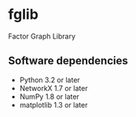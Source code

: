 fglib
=====

Factor Graph Library

Software dependencies
---------------------

* Python 3.2 or later
* NetworkX 1.7 or later
* NumPy 1.8 or later
* matplotlib 1.3 or later
